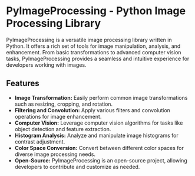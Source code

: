 # PyImageProcessing - Python Image Processing Library

PyImageProcessing is a versatile image processing library written in Python. It offers a rich set of tools for image manipulation, analysis, and enhancement. From basic transformations to advanced computer vision tasks, PyImageProcessing provides a seamless and intuitive experience for developers working with images.

## Features

- **Image Transformation:** Easily perform common image transformations such as resizing, cropping, and rotation.
- **Filtering and Convolution:** Apply various filters and convolution operations for image enhancement.
- **Computer Vision:** Leverage computer vision algorithms for tasks like object detection and feature extraction.
- **Histogram Analysis:** Analyze and manipulate image histograms for contrast adjustment.
- **Color Space Conversion:** Convert between different color spaces for diverse image processing needs.
- **Open-Source:** PyImageProcessing is an open-source project, allowing developers to contribute and customize as needed.
